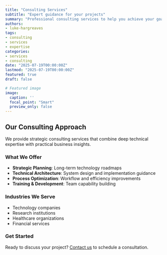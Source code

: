 ```yaml
---
title: "Consulting Services"
subtitle: "Expert guidance for your projects"
summary: "Professional consulting services to help you achieve your goals with expert guidance and proven methodologies."
authors:
- luke-hargreaves
tags:
- consulting
- services
- expertise
categories: 
- services
- consulting
date: "2025-07-19T00:00:00Z"
lastmod: "2025-07-19T00:00:00Z"
featured: true
draft: false

# Featured image
image:
  caption: ''
  focal_point: "Smart"
  preview_only: false
---
```


## Our Consulting Approach

We provide strategic consulting services that combine deep technical expertise with practical business insights.

### What We Offer

- **Strategic Planning**: Long-term technology roadmaps
- **Technical Architecture**: System design and implementation guidance  
- **Process Optimization**: Workflow and efficiency improvements
- **Training & Development**: Team capability building

### Industries We Serve

- Technology companies
- Research institutions
- Healthcare organizations
- Financial services

### Get Started

Ready to discuss your project? [Contact us](/contact) to schedule a consultation.

